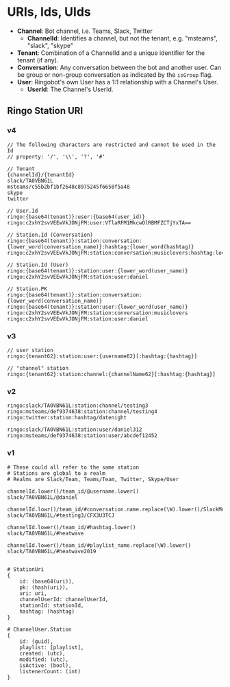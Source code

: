 # URIs, Ids, UIds

* **Channel**: Bot channel, i.e. Teams, Slack, Twitter
    * **ChannelId**: Identifies a channel, but not the tenant, e.g. "msteams", "slack", "skype"
* **Tenant**: Combination of a ChannelId and a unique identifier for the tenant (if any).
* **Conversation**: Any conversation between the bot and another user. Can be group or non-group conversation
    as indicated by the `isGroup` flag.
* **User**: Ringobot's own User has a 1:1 relationship with a Channel's User.
    * **UserId**: The Channel's UserId.

## Ringo Station URI

### v4

    // The following characters are restricted and cannot be used in the Id 
    // property: '/', '\\', '?', '#'

    // Tenant
    {channelId}/{tenantId}
    slack/TA0VBN61L
    msteams/c55b2bf1bf2648c8975245f6658f5a48
    skype
    twitter

    // User.Id
    ringo:{base64(tenant)}:user:{base64(user_id)}
    ringo:c2xhY2svVEEwVkJONjFM:user:VTlaRFM1MkcwOlRBMFZCTjYxTA==
    
    // Station.Id (Conversation)
    ringo:{base64(tenant)}:station:conversation:{lower_word(conversation_name)}:hashtag:{lower_word(hashtag)}
    ringo:c2xhY2svVEEwVkJONjFM:station:conversation:musiclovers:hashtag:loveplaydance8scenesfromthefloor
    
    // Station.Id (User)
    ringo:{base64(tenant)}:station:user:{lower_word(user_name)}
    ringo:c2xhY2svVEEwVkJONjFM:station:user:daniel

    // Station.PK 
    ringo:{base64(tenant)}:station:conversation:{lower_word(conversation_name)}
    ringo:{base64(tenant)}:station:user:{lower_word(user_name)}
    ringo:c2xhY2svVEEwVkJONjFM:station:conversation:musiclovers
    ringo:c2xhY2svVEEwVkJONjFM:station:user:daniel

### v3

    // user station
    ringo:{tenant62}:station:user:{username62}[:hashtag:{hashtag}]

    // "channel" station
    ringo:{tenant62}:station:channel:{channelName62}[:hashtag:{hashtag}]

### v2

    ringo:slack/TA0VBN61L:station:channel/testing3
    ringo:msteams/def9374638:station:channel/testing4
    ringo:twitter:station:hashtag/datenight

    ringo:slack/TA0VBN61L:station:user/daniel312
    ringo:msteams/def9374638:station:user/abcdef12452

### v1

    # These could all refer to the same station
    # Stations are global to a realm
    # Realms are Slack/Team, Teams/Team, Twitter, Skype/User

    channelId.lower()/team_id/@username.lower()
    slack/TA0VBN61L/@daniel

    channelId.lowr()/team_id/#conversation.name.replace(\W).lower()/SlackMessage.event.channel
    slack/TA0VBN61L/#testing3/CFX3U3TCJ

    channelId.lower()/team_id/#hashtag.lower()
    slack/TA0VBN61L/#heatwave

    channelId.lower()/team_id/#playlist_name.replace(\W).lower()
    slack/TA0VBN61L/#heatwave2019


    # StationUri
    {
        id: (base64(uri)),
        pk: (hash(uri)),
        uri: uri,
        channelUserId: channelUserId,
        stationId: stationId,
        hashtag: (hashtag)
    }

    # ChannelUser.Station
    {
        id: (guid),
        playlist: [playlist],
        created: (utc),
        modified: (utc),
        isActive: (bool),
        listenerCount: (int)
    }
